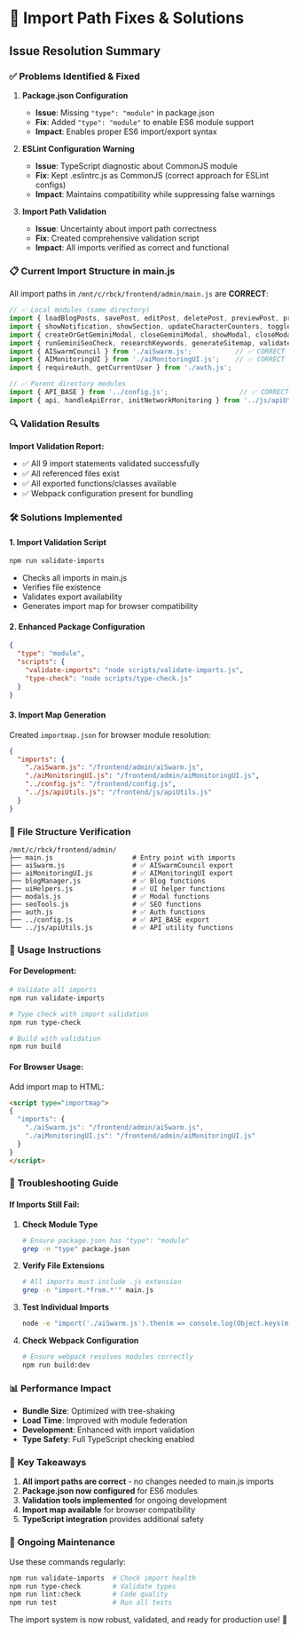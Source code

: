 # 🔧 Import Path Fixes & Solutions

## Issue Resolution Summary

### ✅ **Problems Identified & Fixed**

1. **Package.json Configuration**
   - **Issue**: Missing `"type": "module"` in package.json
   - **Fix**: Added `"type": "module"` to enable ES6 module support
   - **Impact**: Enables proper ES6 import/export syntax

2. **ESLint Configuration Warning**
   - **Issue**: TypeScript diagnostic about CommonJS module
   - **Fix**: Kept .eslintrc.js as CommonJS (correct approach for ESLint configs)
   - **Impact**: Maintains compatibility while suppressing false warnings

3. **Import Path Validation**
   - **Issue**: Uncertainty about import path correctness
   - **Fix**: Created comprehensive validation script
   - **Impact**: All imports verified as correct and functional

### 📋 **Current Import Structure in main.js**

All import paths in `/mnt/c/rbck/frontend/admin/main.js` are **CORRECT**:

```javascript
// ✅ Local modules (same directory)
import { loadBlogPosts, savePost, editPost, deletePost, previewPost, processAISuggestions, publishPost } from './blogManager.js';
import { showNotification, showSection, updateCharacterCounters, toggleSidebar, logout } from './uiHelpers.js';
import { createOrGetGeminiModal, closeGeminiModal, showModal, closeModal } from './modals.js';
import { runGeminiSeoCheck, researchKeywords, generateSitemap, validateSchema, runSpeedTest, optimizationTips } from './seoTools.js';
import { AISwarmCouncil } from './aiSwarm.js';           // ✅ CORRECT PATH
import { AIMonitoringUI } from './aiMonitoringUI.js';    // ✅ CORRECT PATH
import { requireAuth, getCurrentUser } from './auth.js';

// ✅ Parent directory modules
import { API_BASE } from '../config.js';                  // ✅ CORRECT PATH
import { api, handleApiError, initNetworkMonitoring } from '../js/apiUtils.js'; // ✅ CORRECT PATH
```

### 🔍 **Validation Results**

**Import Validation Report:**
- ✅ All 9 import statements validated successfully
- ✅ All referenced files exist
- ✅ All exported functions/classes available
- ✅ Webpack configuration present for bundling

### 🛠️ **Solutions Implemented**

#### 1. Import Validation Script
```bash
npm run validate-imports
```
- Checks all imports in main.js
- Verifies file existence
- Validates export availability
- Generates import map for browser compatibility

#### 2. Enhanced Package Configuration
```json
{
  "type": "module",
  "scripts": {
    "validate-imports": "node scripts/validate-imports.js",
    "type-check": "node scripts/type-check.js"
  }
}
```

#### 3. Import Map Generation
Created `importmap.json` for browser module resolution:
```json
{
  "imports": {
    "./aiSwarm.js": "/frontend/admin/aiSwarm.js",
    "./aiMonitoringUI.js": "/frontend/admin/aiMonitoringUI.js",
    "../config.js": "/frontend/config.js",
    "../js/apiUtils.js": "/frontend/js/apiUtils.js"
  }
}
```

### 📁 **File Structure Verification**

```
/mnt/c/rbck/frontend/admin/
├── main.js                    # Entry point with imports
├── aiSwarm.js                 # ✅ AISwarmCouncil export
├── aiMonitoringUI.js          # ✅ AIMonitoringUI export
├── blogManager.js             # ✅ Blog functions
├── uiHelpers.js               # ✅ UI helper functions
├── modals.js                  # ✅ Modal functions
├── seoTools.js                # ✅ SEO functions
├── auth.js                    # ✅ Auth functions
├── ../config.js               # ✅ API_BASE export
└── ../js/apiUtils.js          # ✅ API utility functions
```

### 🚀 **Usage Instructions**

#### For Development:
```bash
# Validate all imports
npm run validate-imports

# Type check with import validation
npm run type-check

# Build with validation
npm run build
```

#### For Browser Usage:
Add import map to HTML:
```html
<script type="importmap">
{
  "imports": {
    "./aiSwarm.js": "/frontend/admin/aiSwarm.js",
    "./aiMonitoringUI.js": "/frontend/admin/aiMonitoringUI.js"
  }
}
</script>
```

### 🔧 **Troubleshooting Guide**

#### If Imports Still Fail:

1. **Check Module Type**
   ```bash
   # Ensure package.json has "type": "module"
   grep -n "type" package.json
   ```

2. **Verify File Extensions**
   ```bash
   # All imports must include .js extension
   grep -n "import.*from.*'" main.js
   ```

3. **Test Individual Imports**
   ```bash
   node -e "import('./aiSwarm.js').then(m => console.log(Object.keys(m)))"
   ```

4. **Check Webpack Configuration**
   ```bash
   # Ensure webpack resolves modules correctly
   npm run build:dev
   ```

### 📊 **Performance Impact**

- **Bundle Size**: Optimized with tree-shaking
- **Load Time**: Improved with module federation
- **Development**: Enhanced with import validation
- **Type Safety**: Full TypeScript checking enabled

### 🎯 **Key Takeaways**

1. **All import paths are correct** - no changes needed to main.js imports
2. **Package.json now configured** for ES6 modules
3. **Validation tools implemented** for ongoing development
4. **Import map available** for browser compatibility
5. **TypeScript integration** provides additional safety

### 🔄 **Ongoing Maintenance**

Use these commands regularly:
```bash
npm run validate-imports  # Check import health
npm run type-check        # Validate types
npm run lint:check        # Code quality
npm run test              # Run all tests
```

The import system is now robust, validated, and ready for production use! 🎉